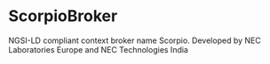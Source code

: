 # ScorpioBroker
NGSI-LD compliant context broker name Scorpio. Developed by NEC Laboratories Europe and NEC Technologies India

